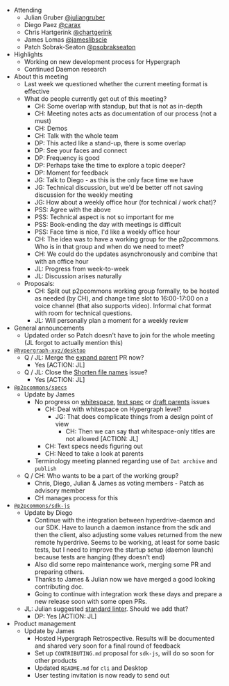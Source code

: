 -   Attending
    - Julian Gruber [@juliangruber](https://twitter.com/juliangruber)
    - Diego Paez [@carax](https://twitter.com/carax)
    - Chris Hartgerink [@chartgerink](https://twitter.com/chartgerink)
    - James Lomas [@jameslibscie](https://github.com/jameslibscie)
    - Patch Sobrak-Seaton [@psobrakseaton](https://twitter.com/psobrakseaton)
-   Highlights
    - Working on new development process for Hypergraph
    - Continued Daemon research
-   About this meeting
    - Last week we questioned whether the current meeting format is effective
    - What do people currently get out of this meeting?
        - CH: Some overlap with standup, but that is not as in-depth
        - CH: Meeting notes acts as documentation of our process (not a must)
        - CH: Demos
        - CH: Talk with the whole team
        - DP: This acted like a stand-up, there is some overlap
        - DP: See your faces and connect
        - DP: Frequency is good
        - DP: Perhaps take the time to explore a topic deeper?
        - DP: Moment for feedback
        - JG: Talk to Diego - as this is the only face time we have
        - JG: Technical discussion, but we'd be better off not saving discussion for the weekly meeting
        - JG: How about a weekly office hour (for technical / work chat)?
        - PSS: Agree with the above
        - PSS: Technical aspect is not so important for me
        - PSS: Book-ending the day with meetings is difficult
        - PSS: Face time is nice, I'd like a weekly office hour
        - CH: The idea was to have a working group for the p2pcommons. Who is in that group and when do we need to meet?
        - CH: We could do the updates asynchronously and combine that with an office hour
        - JL: Progress from week-to-week
        - JL: Discussion arises naturally
    - Proposals:
        - CH: Split out p2pcommons working group formally, to be hosted as needed (by CH), and change time slot to 16:00-17:00 on a voice channel (that also supports video). Informal chat format with room for technical questions.
        - JL: Will personally plan a moment for a weekly review
-   General announcements
    - Updated order so Patch doesn't have to join for the whole meeting (JL forgot to actually mention this)
-   [`@hypergraph-xyz/desktop`](https://github.com/hypergraph-xyz/desktop)
    - Q / JL: Merge the [expand parent](https://github.com/hypergraph-xyz/desktop/pull/51) PR now?
        - Yes [ACTION: JL]
    - Q / JL: Close the [Shorten file names](https://github.com/hypergraph-xyz/desktop/issues/56) issue?
        - Yes [ACTION: JL]
-   [`@p2pcommons/specs`](https://github.com/p2pcommons/specs)
    - Update by James
        - No progress on [whitespace](https://github.com/p2pcommons/specs/issues/28), [text spec](https://github.com/p2pcommons/specs/pull/17) or [draft parents](https://github.com/p2pcommons/specs/issues/27) issues
            - CH: Deal with whitespace on Hypergraph level?
                - JG: That does complicate things from a design point of view
                    - CH: Then we can say that whitespace-only titles are not allowed [ACTION: JL]
            - CH: Text specs needs figuring out
            - CH: Need to take a look at parents
        - Terminology meeting planned regarding use of `Dat archive` and `publish`
    - Q / CH: Who wants to be a part of the working group?
        - Chris, Diego, Julian & James as voting members - Patch as advisory member
        - CH manages process for this
-   [`@p2pcommons/sdk-js`](https://github.com/p2pcommons/sdk-js)
    - Update by Diego
        - Continue with the integration between hyperdrive-daemon and our SDK. Have to launch a daemon instance from the sdk and then the client, also adjusting some values returned from the new remote hyperdrive. Seems to be working, at least for some basic tests, but I need to improve the startup setup (daemon launch) because tests are hanging (they doesn't end)
        - Also did some repo maintenance work, merging some PR and preparing others.
        - Thanks to James & Julian now we have merged a good looking contributing doc.
        - Going to continue with integration work these days and prepare a new release soon with some open PRs.
    - JL: Julian suggested [standard linter](https://github.com/p2pcommons/sdk-js/issues/151). Should we add that?
        - DP: Yes [ACTION: JL]
-   Product management
    - Update by James
        - Hosted Hypergraph Retrospective. Results will be documented and shared very soon for a final round of feedback
        - Set up `CONTRIBUTING.md` proposal for `sdk-js`, will do so soon for other products
        - Updated `README.md` for `cli` and Desktop
        - User testing invitation is now ready to send out
